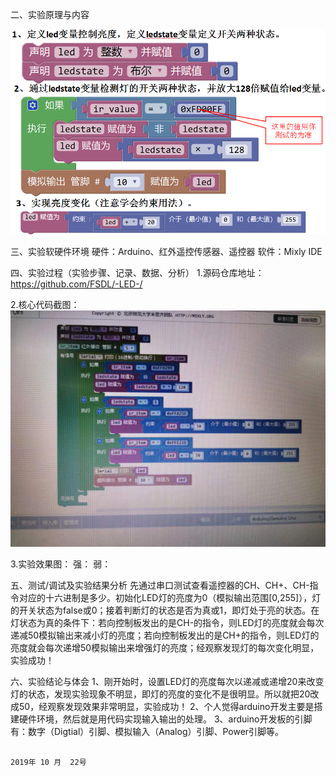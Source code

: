 二、实验原理与内容

![image](https://github.com/FSDL/-LED-/blob/%E5%AE%9E%E9%AA%8C%E5%9B%BE%E7%89%87/%E5%AE%9E%E9%AA%8C%E8%BF%87%E7%A8%8B.png)
 
 
 
 
 
 
 
 
 
 
 
 
 
 
 





三、实验软硬件环境
硬件：Arduino、红外遥控传感器、遥控器
软件：Mixly IDE

四、实验过程（实验步骤、记录、数据、分析）
1.源码仓库地址：https://github.com/FSDL/-LED-/

2.核心代码截图：
![image](https://github.com/FSDL/-LED-/blob/%E5%AE%9E%E9%AA%8C%E5%9B%BE%E7%89%87/%E5%9B%BE%E5%BD%A2%E4%BB%A3%E7%A0%81.png)












3.实验效果图：
强：                                                弱：











五、测试/调试及实验结果分析
先通过串口测试查看遥控器的CH、CH+、CH-指令对应的十六进制是多少。初始化LED灯的亮度为0（模拟输出范围[0,255]），灯的开关状态为false或0；接着判断灯的状态是否为真或1，即灯处于亮的状态。在灯状态为真的条件下：若向控制板发出的是CH-的指令，则LED灯的亮度就会每次递减50模拟输出来减小灯的亮度；若向控制板发出的是CH+的指令，则LED灯的亮度就会每次递增50模拟输出来增强灯的亮度；经观察发现灯的每次变化明显，实验成功！

六、实验结论与体会
1、刚开始时，设置LED灯的亮度每次以递减或递增20来改变灯的状态，发现实验现象不明显，即灯的亮度的变化不是很明显。所以就把20改成50，经观察发现效果非常明显，实验成功！
2、个人觉得arduino开发主要是搭建硬件环境，然后就是用代码实现输入输出的处理。
3、arduino开发板的引脚有：数字（Digtial）引脚、模拟输入（Analog）引脚、Power引脚等。

                                                                                                                          2019年 10 月  22号
